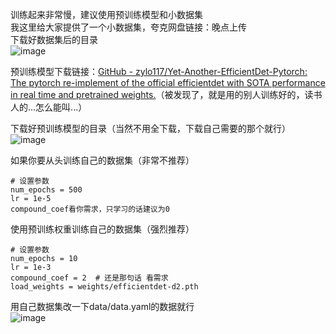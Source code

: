 

训练起来非常慢，建议使用预训练模型和小数据集  
我这里给大家提供了一个小数据集，夸克网盘链接：晚点上传    
下载好数据集后的目录  
![image](https://github.com/user-attachments/assets/420aa63f-83ec-4f52-8cde-9293bf8bf11e)

预训练模型下载链接：[GitHub - zylo117/Yet-Another-EfficientDet-Pytorch: The pytorch re-implement of the official efficientdet with SOTA performance in real time and pretrained weights.](https://github.com/zylo117/Yet-Another-EfficientDet-Pytorch?tab=readme-ov-file#pretrained-weights-and-benchmark)（被发现了，就是用的别人训练好的，读书人的...怎么能叫...）  

下载好预训练模型的目录（当然不用全下载，下载自己需要的那个就行）  
![image](https://github.com/user-attachments/assets/2be45368-c145-4115-b2e9-77bb80d7ce35)

如果你要从头训练自己的数据集（非常不推荐）

```
# 设置参数
num_epochs = 500
lr = 1e-5
compound_coef看你需求，只学习的话建议为0
```

使用预训练权重训练自己的数据集（强烈推荐）

```
# 设置参数
num_epochs = 10
lr = 1e-3
compound_coef = 2  # 还是那句话 看需求
load_weights = weights/efficientdet-d2.pth
```
用自己数据集改一下data/data.yaml的数据就行  
![image](https://github.com/user-attachments/assets/c8522cf5-b90b-43ea-a8b2-045f7f1a2dfc)
